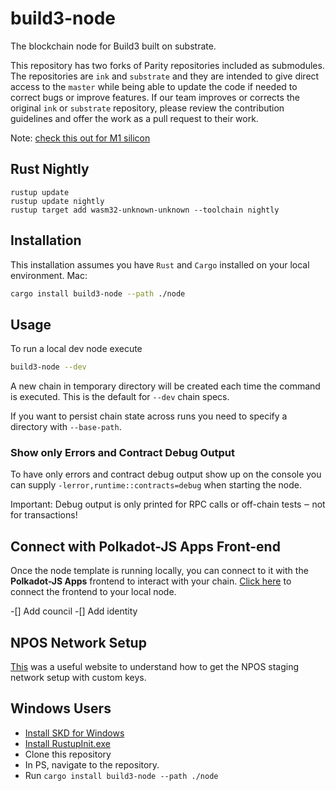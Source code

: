 # build3-node

The blockchain node for Build3 built on substrate.

This repository has two forks of Parity repositories included as submodules.
The repositories are `ink` and `substrate` and they are intended to give direct
access to the `master` while being able to update the code if needed to correct
bugs or improve features. If our team improves or corrects the original `ink`
or `substrate` repository, please review the contribution guidelines and offer
the work as a pull request to their work.

Note: [check this out for M1 silicon](https://vikiival.medium.com/run-substrate-on-apple-m1-a2699743fae8)

## Rust Nightly

```shell
rustup update
rustup update nightly
rustup target add wasm32-unknown-unknown --toolchain nightly
```

## Installation

This installation assumes you have `Rust` and `Cargo` installed on your local environment.
Mac:

```bash
cargo install build3-node --path ./node
```

## Usage

To run a local dev node execute

```bash
build3-node --dev
```

A new chain in temporary directory will be created each time the command is
executed. This is the default for `--dev` chain specs.

If you want to persist chain state across runs you need to specify a directory with `--base-path`.

### Show only Errors and Contract Debug Output

To have only errors and contract debug output show up on the console you can
supply `-lerror,runtime::contracts=debug` when starting the node.

Important: Debug output is only printed for RPC calls or off-chain tests ‒ not for transactions!

## Connect with Polkadot-JS Apps Front-end

Once the node template is running locally, you can connect to it with the **Polkadot-JS Apps**
frontend to interact with your chain.
[Click here](https://polkadot.js.org/apps/#/explorer?rpc=ws://localhost:9944)
to connect the frontend to your local node.

-[] Add council
-[] Add identity

## NPOS Network Setup

[This](https://medium.com/oak-blockchain/tutorial-deploy-a-substrate-npos-network-in-3-minutes-fab9de5c4c2b) was a useful website to understand how to get the NPOS staging network
setup with custom keys.

## Windows Users

- [Install SKD for Windows](https://developer.microsoft.com/en-us/windows/downloads/windows-sdk/)
- [Install RustupInit.exe](https://www.rust-lang.org/tools/install)
- Clone this repository
- In PS, navigate to the repository.
- Run `cargo install build3-node --path ./node` 
